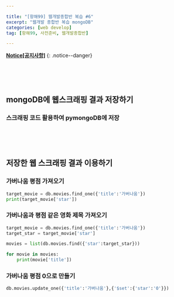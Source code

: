 ```yaml
---

title: "[항해99] 웹개발종합반 복습 #6" 
excerpt: "웹개발 종합반 복습 mongoDB" 
categories: [web develop]
tag: [항해99, 사전준비, 웹개발종합반] 

---
```


**[Notice[공지사항]](https://lilclown97.github.io/notice/Notice1/)**
{: .notice--danger}

<br><br><br>

## mongoDB에 웹스크래핑 결과 저장하기

### 스크래핑 코드 활용하여 pymongoDB에 저장

<br><br><br>

## 저장한 웹 스크래핑 결과 이용하기

### 가버나움 평점 가져오기

```python
target_movie = db.movies.find_one({'title':'가버나움'})
print(target_movie['star'])
```

### 가버나움과 평점 같은 영화 제목 가져오기

```python
target_movie = db.movies.find_one({'title':'가버나움'})
target_star = target_movie['star']

movies = list(db.movies.find({'star':target_star}))

for movie in movies:
    print(movie['title'])
```

### 가버나움 평점 0으로 만들기

```python
db.movies.update_one({'title':'가버나움'},{'$set':{'star':'0'}})
```